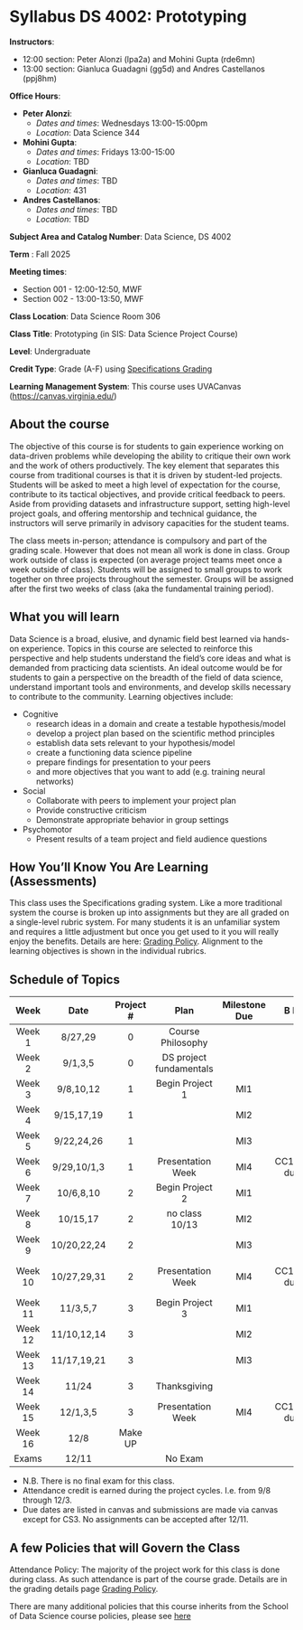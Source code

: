 # Syllabus DS 4002: Prototyping

**Instructors**: 
   * 12:00 section: Peter Alonzi (lpa2a) and Mohini Gupta (rde6mn)
   * 13:00 section: Gianluca Guadagni (gg5d) and Andres Castellanos (ppj8hm)

**Office Hours**:
   - **Peter Alonzi**:
        - *Dates and times*: Wednesdays 13:00-15:00pm
        - *Location*:  Data Science 344
   - **Mohini Gupta**: 
        - *Dates and times*: Fridays 13:00-15:00
        - *Location*: TBD
   - **Gianluca Guadagni**:
        - *Dates and times*: TBD
        - *Location*: 431
   - **Andres Castellanos**:
        - *Dates and times*: TBD
        - *Location*: TBD
          
**Subject Area and Catalog Number**: Data Science, DS 4002

**Term** : Fall 2025

**Meeting times**:     
   * Section 001 - 12:00-12:50, MWF
   * Section 002 - 13:00-13:50, MWF

**Class Location**: Data Science Room 306

**Class Title**: Prototyping (in SIS: Data Science Project Course)

**Level**: Undergraduate

**Credit Type**: Grade (A-F) using [Specifications Grading](https://app.cte.virginia.edu/events/cdi-2x-designing-equitable-grading-schemes)

**Learning Management System**: This course uses UVACanvas (https://canvas.virginia.edu/)
<br>

## About the course
The objective of this course is for students to gain experience working on data-driven 
problems while developing the ability to critique their own work and the work of others 
productively. The key element that separates this course from traditional courses is that it 
is driven by student-led projects. Students will be asked to meet a high level of expectation for the 
course, contribute to its tactical objectives, and provide critical feedback to peers. Aside 
from providing datasets and infrastructure support, setting high-level project goals, and 
offering mentorship and technical guidance, the instructors will serve primarily in 
advisory capacities for the student teams.

The class meets in-person; attendance is compulsory and part of the grading scale. However that does not mean all work is done in class. Group work outside of class is expected (on average project teams meet once a week outside of class). Students will be assigned to 
small groups to work together on three projects throughout the semester. Groups will be 
assigned after the first two weeks of class (aka the fundamental training period).

## What you will learn 
Data Science is a broad, elusive, and dynamic field best learned via hands-on experience. 
Topics in this course are selected to reinforce this perspective and help students understand 
the field’s core ideas and what is demanded from practicing data scientists. An ideal 
outcome would be for students to gain a perspective on the breadth of the field of data 
science, understand important tools and environments, and develop skills necessary to 
contribute to the community. Learning objectives include:
* Cognitive
  * research ideas in a domain and create a testable hypothesis/model
  * develop a project plan based on the scientific method principles
  * establish data sets relevant to your hypothesis/model
  * create a functioning data science pipeline
  * prepare findings for presentation to your peers
  * and more objectives that you want to add (e.g. training neural networks)
* Social
  * Collaborate with peers to implement your project plan
  * Provide constructive criticism
  * Demonstrate appropriate behavior in group settings
* Psychomotor
  * Present results of a team project and field audience questions


## How You’ll Know You Are Learning (Assessments)
This class uses the Specifications grading system. Like a more traditional system the course is broken up into assignments but they are all graded on a single-level rubric system. For many students it is an unfamiliar system and requires a little adjustment but once you get used to it you will really enjoy the benefits. Details are here: [Grading Policy](grading.md). Alignment to the learning objectives is shown in the individual rubrics. 

## Schedule of Topics 

| Week 	  | Date          |Project # 	| Plan 	                  |Milestone Due|   B Bundle | A Bundle   |
|:---:	  |:---:          |:---:	    |:---:	                  |:---:        |:---:	| :---: |
| Week 1  | 8/27,29       |0	        | Course Philosophy       |             |       | |
| Week 2  | 9/1,3,5       |0          | DS project fundamentals |             |       | |
| Week 3  | 9/8,10,12     | 1         | Begin Project 1         | MI1	        |       | |
| Week 4  | 9/15,17,19    | 1         |                         | MI2         |       | |
| Week 5  | 9/22,24,26    | 1         |                         | MI3         |       | |
| Week 6	| 9/29,10/1,3   | 1	        |  Presentation Week      | MI4         | CC1,CC2,ID1 due 10/6 | |
| Week 7  | 10/6,8,10     | 2         |  Begin Project 2	      | MI1         | | Open CS 1, CS 2  |
| Week 8  | 10/15,17      | 2	        |  no class 10/13	        | MI2         | |
| Week 9  | 10/20,22,24   | 2	        |                 	      | MI3         | |
| Week 10 | 10/27,29,31   | 2         |  Presentation Week      | MI4         | CC1,CC2,ID1 due 11/3 | CS1,CS2 Due 10/31 | 
| Week 11 | 11/3,5,7      | 3         |  Begin Project 3        | MI1         | | Open CS 3 |
| Week 12 | 11/10,12,14   |  3        |	                        | MI2         | | |
| Week 13 | 11/17,19,21   |  3        |                         | MI3         | | |
| Week 14 | 11/24         |  3        |  Thanksgiving           |             | | |
| Week 15 | 12/1,3,5      |  3        | 	Presentation Week     | MI4         | CC1,CC2,ID1 due 12/8 | CS3 Due 12/5 |
| Week 16 | 12/8          | Make UP 	|                         |    	        |      |
| Exams   | 12/11         |           |  No Exam                |             |      |

* N.B. There is no final exam for this class.
* Attendance credit is earned during the project cycles. I.e. from 9/8 through 12/3.
* Due dates are listed in canvas and submissions are made via canvas except for CS3. No assignments can be accepted after 12/11.

## A few Policies that will Govern the Class
Attendance Policy: The majority of the project work for this class is done during class. As such attendance is part of the course grade. Details are in the grading details page [Grading Policy](grading.md).

There are many additional policies that this course inherits from the School of Data Science course policies, please see [here](https://myuva-my.sharepoint.com/:w:/g/personal/lpa2a_virginia_edu/EV_hHfKR8nxAissJQ5nxVEYB8wpCfQTej1YOnr-fzmgxQw?e=6yE1x1)
